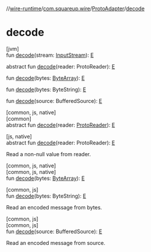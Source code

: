 //[wire-runtime](../../../index.md)/[com.squareup.wire](../index.md)/[ProtoAdapter](index.md)/[decode](decode.md)

# decode

[jvm]\
fun [decode](decode.md)(stream: [InputStream](https://docs.oracle.com/javase/8/docs/api/java/io/InputStream.html)): [E](index.md)

abstract fun [decode](decode.md)(reader: ProtoReader): [E](index.md)

fun [decode](decode.md)(bytes: [ByteArray](https://kotlinlang.org/api/latest/jvm/stdlib/kotlin/-byte-array/index.html)): [E](index.md)

fun [decode](decode.md)(bytes: ByteString): [E](index.md)

fun [decode](decode.md)(source: BufferedSource): [E](index.md)

[common, js, native]\
[common]\
abstract fun [decode](decode.md)(reader: [ProtoReader](../-proto-reader/index.md)): [E](index.md)

[js, native]\
abstract fun [decode](decode.md)(reader: ProtoReader): [E](index.md)

Read a non-null value from reader.

[common, js, native]\
[common, js, native]\
fun [decode](decode.md)(bytes: [ByteArray](https://kotlinlang.org/api/latest/jvm/stdlib/kotlin/-byte-array/index.html)): [E](index.md)

[common, js]\
fun [decode](decode.md)(bytes: ByteString): [E](index.md)

Read an encoded message from bytes.

[common, js]\
[common, js]\
fun [decode](decode.md)(source: BufferedSource): [E](index.md)

Read an encoded message from source.

